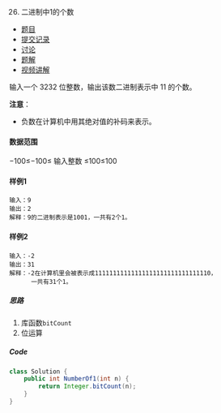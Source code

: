 26. 二进制中1的个数

- [  题目](https://www.acwing.com/problem/content/description/25/)
- [  提交记录](https://www.acwing.com/problem/content/submission/25/)
- [  讨论](https://www.acwing.com/problem/content/discussion/index/25/1/)
- [  题解](https://www.acwing.com/problem/content/solution/25/1/)
- [  视频讲解](https://www.acwing.com/problem/content/video/25/)

输入一个 3232 位整数，输出该数二进制表示中 11 的个数。

**注意**：

- 负数在计算机中用其绝对值的补码来表示。

#### 数据范围

−100≤−100≤ 输入整数 ≤100≤100

#### 样例1

```
输入：9
输出：2
解释：9的二进制表示是1001，一共有2个1。
```

#### 样例2

```
输入：-2
输出：31
解释：-2在计算机里会被表示成11111111111111111111111111111110，
      一共有31个1。
```

##### 思路

1. 库函数`bitCount`
2. 位运算

##### Code

```java
class Solution {
    public int NumberOf1(int n) {
        return Integer.bitCount(n);
    }
}
```